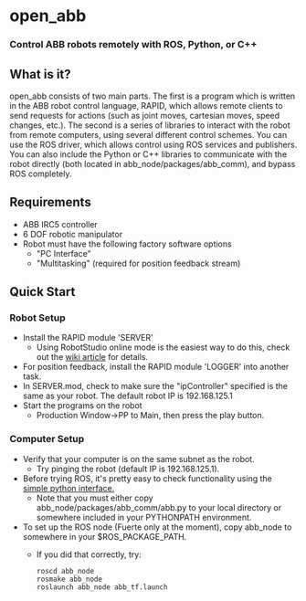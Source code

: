 # open_abb
### Control ABB robots remotely with ROS, Python, or C++



## What is it?
open_abb consists of two main parts. The first is a program which is written in the ABB robot control language, RAPID, which allows remote clients to send requests for actions (such as joint moves, cartesian moves, speed changes, etc.). The second is a series of libraries to interact with the robot from remote computers, using several different control schemes. You can use the ROS driver, which allows control using ROS services and publishers. You can also include the Python or C++ libraries to communicate with the robot directly (both located in abb_node/packages/abb_comm), and bypass ROS completely. 

## Requirements
* ABB IRC5 controller
* 6 DOF robotic manipulator
* Robot must have the following factory software options
    * "PC Interface"
    * "Multitasking" (required for position feedback stream)

## Quick Start
### Robot Setup
* Install the RAPID module 'SERVER'
    * Using RobotStudio online mode is the easiest way to do this, check out the [wiki article](https://github.com/robotics/open-abb-driver/wiki/Configuring-an-ABB-Robot-for-OAD) for details.
* For position feedback, install the RAPID module 'LOGGER' into another task. 
* In SERVER.mod, check to make sure the "ipController" specified is the same as your robot. The default robot IP is 192.168.125.1
* Start the programs on the robot
    * Production Window->PP to Main, then press the play button. 

### Computer Setup
* Verify that your computer is on the same subnet as the robot.
    * Try pinging the robot (default IP is 192.168.125.1). 
* Before trying ROS, it's pretty easy to check functionality using the [simple python interface.](https://github.com/robotics/open-abb-driver/wiki/Python-Control)
    * Note that you must either copy abb_node/packages/abb_comm/abb.py to your local directory or somewhere included in your PYTHONPATH environment. 
* To set up the ROS node (Fuerte only at the moment), copy abb_node to somewhere in your $ROS_PACKAGE_PATH.
    * If you did that correctly, try:

        ```
        roscd abb_node
        rosmake abb_node
        roslaunch abb_node abb_tf.launch
        ```
